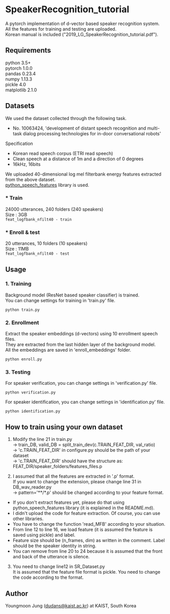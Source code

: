 # SpeakerRecognition_tutorial

A pytorch implementation of d-vector based speaker recognition system.  
All the features for training and testing are uploaded.  
Korean manual is included ("2019_LG_SpeakerRecognition_tutorial.pdf").

## Requirements
python 3.5+  
pytorch 1.0.0  
pandas 0.23.4  
numpy 1.13.3  
pickle 4.0  
matplotlib 2.1.0  

## Datasets
We used the dataset collected through the following task.
- No. 10063424, 'development of distant speech recognition and multi-task dialog processing technologies for in-door conversational robots'

Specification
- Korean read speech corpus (ETRI read speech)
- Clean speech at a distance of 1m and a direction of 0 degrees
- 16kHz, 16bits  

We uploaded 40-dimensional log mel filterbank energy features extracted from the above dataset.  
[python_speech_features](https://github.com/jameslyons/python_speech_features) library is used.

### * Train
24000 utterances, 240 folders (240 speakers)  
Size : 3GB  
```feat_logfbank_nfilt40 - train```

### * Enroll & test
20 utterances, 10 folders (10 speakers)  
Size : 11MB  
```feat_logfbank_nfilt40 - test```

## Usage
### 1. Training  
Background model (ResNet based speaker classifier) is trained.  
You can change settings for training in 'train.py' file.

```python train.py```  

### 2. Enrollment  
Extract the speaker embeddings (d-vectors) using 10 enrollment speech files.  
They are extracted from the last hidden layer of the background model.  
All the embeddings are saved in 'enroll_embeddings' folder.  

```python enroll.py```  

### 3. Testing
For speaker verification,  you can change settings in 'verification.py' file.  

```python verification.py```  

For speaker identification,  you can change settings in 'identification.py' file.  

```python identification.py```

## How to train using your own dataset
1. Modify the line 21 in train.py  
-> train_DB, valid_DB = split_train_dev(c.TRAIN_FEAT_DIR, val_ratio)  
-> 'c.TRAIN_FEAT_DIR' in configure.py should be the path of your dataset  
-> 'c.TRAIN_FEAT_DIR' should have the structure as: FEAT_DIR/speaker_folders/features_files.p  

2. I assumed that all the features are extracted in '.p' format.  
If you want to change the extension, please change line 31 in DB_wav_reader.py  
-> pattern='**/*.p' should be changed according to your feature format.  

- If you don't extract features yet, please do that using python_speech_features library (it is explained in the README.md). 
- I didn't upload the code for feature extraction. Of course, you can use other libraries.  
- You have to change the function 'read_MFB' according to your situation.  
- From line 12 to line 16, we load feature (it is assumed the feature is saved using pickle) and label.  
- Feature size should be (n_frames, dim) as written in the comment. Label should be the speaker identity in string.  
- You can remove from line 20 to 24 because it is assumed that the front and back of the utterance is silence.  

3. You need to change line12 in SR_Dataset.py  
It is assumed that the feature file format is pickle. You need to change the code according to the format.  

## Author
Youngmoon Jung (dudans@kaist.ac.kr) at KAIST, South Korea
